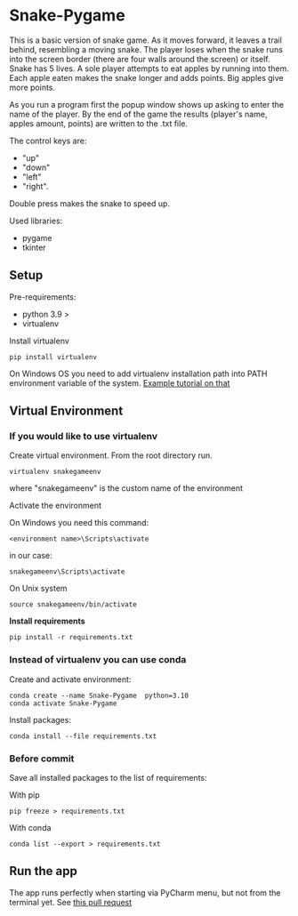 # Snake-Pygame
This is a basic version of snake game. As it moves forward, it leaves a trail behind, resembling a moving snake.
The player loses when the snake runs into the screen border (there are four walls around the screen) or itself. Snake has 5 lives. 
A sole player attempts to eat apples by running into them. Each apple eaten makes the snake longer and adds points. Big apples give more points.

As you run a program first the popup window shows up asking to enter the name of the player. 
By the end of the game the results (player's name, apples amount, points) are written to the .txt file. 

The control keys are:
- "up"
- "down"
- "left"
- "right".

Double press makes the snake to speed up.

Used libraries:
- pygame
- tkinter


## Setup

Pre-requirements:

* python 3.9 >
* virtualenv

Install virtualenv 

```shell
pip install virtualenv
```

On Windows OS you need to add virtualenv installation path into
PATH environment variable of the system.
[Example tutorial on that](https://linuxhint.com/activate-virtualenv-windows/)



## Virtual Environment

### If you would like to use **virtualenv**
Create virtual environment.
From the root directory run.

```shell
virtualenv snakegameenv
```

where "snakegameenv" is the custom name of the environment

Activate the environment

On Windows you need this command:

```shell
<environment name>\Scripts\activate
```

in our case:

```shell
snakegameenv\Scripts\activate
```

On Unix system

```shell
source snakegameenv/bin/activate
```

**Install requirements**

```shell
pip install -r requirements.txt
```

### Instead of virtualenv you can use **conda**

Create and activate environment:

```shell
conda create --name Snake-Pygame  python=3.10
conda activate Snake-Pygame
```

Install packages:

```shell
conda install --file requirements.txt
```

### Before commit 

Save all installed packages to the list of requirements:

With pip
```shell
pip freeze > requirements.txt
```

With conda

```shell
conda list --export > requirements.txt
```


## Run the app

The app runs perfectly when starting via PyCharm menu, but not from the terminal yet.
See [this pull request](https://github.com/TkhiienLok/Snake-Pygame/pull/18)

